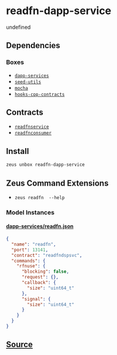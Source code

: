 
readfn-dapp-service
====================


undefined



## Dependencies
### Boxes
* [`dapp-services`](dapp-services.md)
* [`seed-utils`](seed-utils.md)
* [`mocha`](mocha.md)
* [`hooks-cpp-contracts`](hooks-cpp-contracts.md)



## Contracts
* [`readfnservice`](https://github.com/liquidapps-io/zeus-sdk/tree/master/boxes/groups/services/readfn-dapp-service/contracts/eos/dappservices/_readfn_impl.hpp)
* [`readfnconsumer`](https://github.com/liquidapps-io/zeus-sdk/tree/master/boxes/groups/services/readfn-dapp-service/contracts/eos/readfnconsumer)
## Install
```bash
zeus unbox readfn-dapp-service
```



## Zeus Command Extensions
* ```zeus readfn  --help```





### Model Instances
#### [dapp-services/readfn.json](https://github.com/liquidapps-io/zeus-sdk/tree/master/boxes/groups/services/readfn-dapp-service/models/dapp-services/readfn.json)
```json
{
  "name": "readfn",
  "port": 13141,
  "contract": "readfndspsvc",
  "commands": {
    "rfnuse": {
      "blocking": false,
      "request": {},
      "callback": {
        "size": "uint64_t"
      },
      "signal": {
        "size": "uint64_t"
      }
    }
  }
}
```
## [Source](https://github.com/liquidapps-io/zeus-sdk/tree/master/boxes/groups/services/readfn-dapp-service)